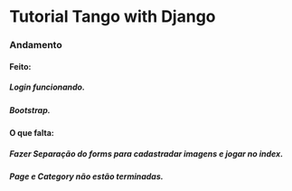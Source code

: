 # Tutorial Tango with Django

### Andamento

#### Feito:
##### Login funcionando.
##### Bootstrap.

#### O que falta:
##### Fazer Separação do forms para cadastradar imagens e jogar no index.
##### Page e Category não estão terminadas.

